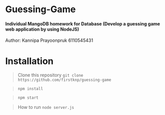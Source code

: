 # Guessing-Game

#### Individual MangoDB homework for Database (Develop a guessing game web application by using NodeJS)

Author: Kannipa Prayoonpruk 6110545431


# Installation
> Clone this repository 
  ```git clone https://github.com/firstknp/guessing-game``` 

> ``` npm install ```

> ``` npm start ```

> How to run
  ``` node server.js ```